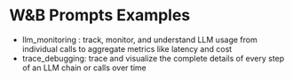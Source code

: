 # W&B Prompts Examples

* llm_monitoring : track, monitor, and understand LLM usage from individual calls to aggregate metrics like latency and cost
* trace_debugging: trace and visualize the complete details of every step of an LLM chain or calls over time 
